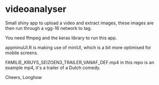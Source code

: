 # videoanalyser

Small shiny app to upload a video and extract images, these images are then run through a vgg-16 network to tag. 

You need ffmpeg and the keras library to run this app.

appminuUI.R is making use of miniUI, which is a bit more optimised for mobile screens.

FAMILIE_KRUYS_SEIZOEN3_TRAILER_VANAF_DEF.mp4 in this repo is an example mp4, it's a trailer of a Dutch comedy.

Cheers,
Longhow
